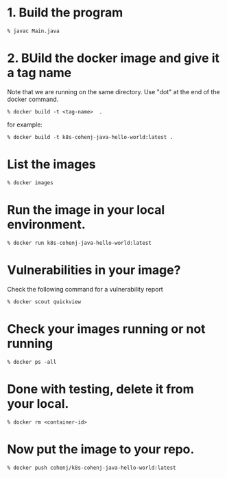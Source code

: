 

# 1. Build the program

    % javac Main.java

# 2. BUild the docker image and give it a tag name
Note that we are running on the same directory.  Use "dot" at the end of the docker command.

    % docker build -t <tag-name>  .

for example:

    % docker build -t k8s-cohenj-java-hello-world:latest .


# List the images

    % docker images 

# Run the image in your local environment.

    % docker run k8s-cohenj-java-hello-world:latest

# Vulnerabilities in your image?
Check the following command for a vulnerability report

    % docker scout quickview


# Check your images running or not running

    % docker ps -all 

# Done with testing, delete it from your local.    

    % docker rm <container-id>

# Now put the image to your repo.

    % docker push cohenj/k8s-cohenj-java-hello-world:latest


